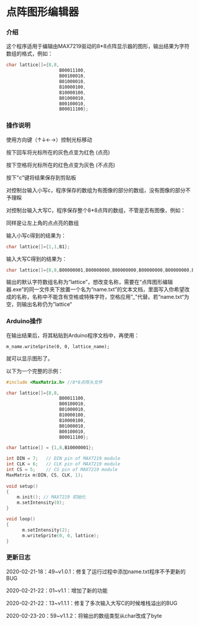 # 点阵图形编辑器

### 介绍

这个程序适用于编辑由MAX7219驱动的8*8点阵显示器的图形，输出结果为字符数组的格式，例如：

```c++
char lattice[]={8,8,
                    B00011100,
                    B00100010,
                    B01000010,
                    B10000100,
                    B10000100,
                    B01000010,
                    B00100010,
                    B00011100};
```



### 操作说明

使用方向键（↑↓←→）控制光标移动

按下回车将光标所在的灰色点变为红色 (点亮)

按下空格将光标所在的红色点变为灰色 (不点亮)



按下"c"键将结果保存到剪贴板

对控制台输入小写c，程序保存的数组为有图像的部分的数组，没有图像的部分不予理睬

对控制台输入大写C，程序保存整个8*8点阵的数组，不管是否有图像，例如：

同样是让左上角的点点亮的数组

输入小写c得到的结果为：

```C++
char lattice[]={1,1,B1};
```

输入大写C得到的结果为：

```C++
char lattice[]={8,8,B00000001,B00000000,B00000000,B00000000,B00000000,B00000000,B00000000,B00000000};
```



输出的默认字符数组名称为“lattice”，想改变名称，需要在“点阵图形编辑器.exe”的同一文件夹下放置一个名为“name.txt”的文本文档，里面写入你希望改成的名称，名称中不能含有空格或特殊字符，空格应用”_"代替。若“name.txt“为空，则输出名称仍为”lattice“

### Arduino操作

在输出结果后，将其粘贴到Arduino程序文档中，再使用：

```
m_name.writeSprite(0, 0, lattice_name);
```

就可以显示图形了。

以下为一个完整的示例：

```c++
#include <MaxMatrix.h> //8*8点阵头文件

char lattice[]={8,8,
                    B00011100,
                    B00100010,
                    B01000010,
                    B10000100,
                    B10000100,
                    B01000010,
                    B00100010,
                    B00011100};

char lattice[] = {1,8,B10000001};

int DIN = 7;   // DIN pin of MAX7219 module
int CLK = 6;   // CLK pin of MAX7219 module
int CS = 5;    // CS pin of MAX7219 module
MaxMatrix m(DIN, CS, CLK, 1); 
                
void setup()
{
    m.init(); // MAX7219 初始化
    m.setIntensity(0);
}

void loop()
{
      m.setIntensity(2);
      m.writeSprite(0, 0, lattice);
}
```

### 更新日志

2020-02-21-18：49~v1.0.1：修复了运行过程中添加name.txt程序不予更新的BUG

2020-02-21-22：01~v1.1：增加了新的功能

2020-02-21-22：13~v1.1.1：修复了多次输入大写C的时候堆栈溢出的BUG

2020-02-23-20：59~v1.1.2：将输出的数组类型从char改成了byte
